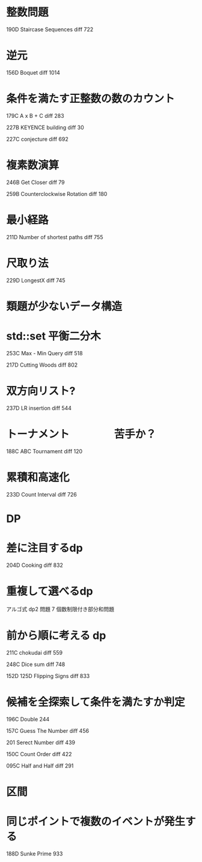 # 整数問題

190D Staircase Sequences    diff 722


# 逆元

156D Boquet  diff 1014


# 条件を満たす正整数の数のカウント

179C A x B + C    diff 283

227B KEYENCE building diff 30

227C conjecture   diff 692



# 複素数演算

246B  Get Closer                      diff 79

259B  Counterclockwise Rotation       diff 180


# 最小経路

211D Number of shortest paths   diff 755


# 尺取り法

229D LongestX                        diff 745





# 類題が少ないデータ構造

# std::set  平衡二分木

253C  Max - Min Query   diff 518

217D   Cutting Woods   diff 802

# 双方向リスト?

237D  LR insertion diff 544




# トーナメント 　　　　苦手か？

188C  ABC Tournament    diff  120

# 累積和高速化

233D Count Interval  diff 726



# DP

# 差に注目するdp

204D  Cooking   diff  832

# 重複して選べるdp

アルゴ式 dp2   問題 7 個数制限付き部分和問題


# 前から順に考える dp

211C chokudai    diff 559

248C Dice sum    diff 748

152D  125D Flipping Signs diff 833




# 候補を全探索して条件を満たすか判定

196C Double 244

157C Guess The Number  diff 456

201 Serect Number  diff 439

150C Count Order   diff 422

095C Half and Half   diff 291




# 区間

# 同じポイントで複数のイベントが発生する 

188D Sunke Prime 933
